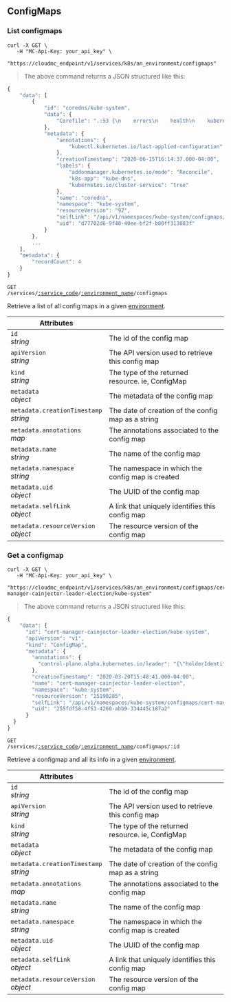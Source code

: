 ## ConfigMaps

<!-------------------- LIST CONFIG MAPS -------------------->

### List configmaps

```shell
curl -X GET \
   -H "MC-Api-Key: your_api_key" \
   "https://cloudmc_endpoint/v1/services/k8s/an_environment/configmaps"
```

> The above command returns a JSON structured like this:

```js
{
    "data": [
        {
            "id": "coredns/kube-system",
            "data": {
                "Corefile": ".:53 {\n    errors\n    health\n    kubernetes cluster.local in-addr.arpa ip6.arpa {\n      pods insecure\n      upstream\n      fallthrough in-addr.arpa ip6.arpa\n    }\n    prometheus :9153\n    forward . /etc/resolv.conf\n    cache 30\n    loop\n    reload\n    loadbalance\n    import custom/*.override\n}\nimport custom/*.server\n"
            },
            "metadata": {
                "annotations": {
                    "kubectl.kubernetes.io/last-applied-configuration": "{\"apiVersion\":\"v1\",\"data\":{\"Corefile\":\".:53 {\\n    errors\\n    health\\n    kubernetes cluster.local in-addr.arpa ip6.arpa {\\n      pods insecure\\n      upstream\\n      fallthrough in-addr.arpa ip6.arpa\\n    }\\n    prometheus :9153\\n    forward . /etc/resolv.conf\\n    cache 30\\n    loop\\n    reload\\n    loadbalance\\n    import custom/*.override\\n}\\nimport custom/*.server\\n\"},\"kind\":\"ConfigMap\",\"metadata\":{\"annotations\":{},\"labels\":{\"addonmanager.kubernetes.io/mode\":\"Reconcile\",\"k8s-app\":\"kube-dns\",\"kubernetes.io/cluster-service\":\"true\"},\"name\":\"coredns\",\"namespace\":\"kube-system\"}}\n"
                },
                "creationTimestamp": "2020-06-15T16:14:37.000-04:00",
                "labels": {
                    "addonmanager.kubernetes.io/mode": "Reconcile",
                    "k8s-app": "kube-dns",
                    "kubernetes.io/cluster-service": "true"
                },
                "name": "coredns",
                "namespace": "kube-system",
                "resourceVersion": "92",
                "selfLink": "/api/v1/namespaces/kube-system/configmaps/coredns",
                "uid": "d77702d6-9f40-40ee-bf2f-b80ff313083f"
            }
        },
        ...
    ],
    "metadata": {
        "recordCount": 4
    }
}
```

<code>GET /services/<a href="#administration-service-connections">:service_code</a>/<a href="#administration-environments">:environment_name</a>/configmaps</code>

Retrieve a list of all config maps in a given [environment](#administration-environments).

| Attributes                                 | &nbsp;                                                  |
| ------------------------------------------ | ------------------------------------------------------- |
| `id` <br/>_string_                         | The id of the config map                                |
| `apiVersion` <br/>_string_                 | The API version used to retrieve this config map        |
| `kind` <br/>_string_                       | The type of the returned resource. ie, ConfigMap        |
| `metadata` <br/>_object_                   | The metadata of the config map                          |
| `metadata.creationTimestamp` <br/>_string_ | The date of creation of the config map as a string      |
| `metadata.annotations` <br/>_map_          | The annotations associated to the config map            |
| `metadata.name` <br/>_string_              | The name of the config map                              |
| `metadata.namespace` <br/>_string_         | The namespace in which the config map is created        |
| `metadata.uid` <br/>_object_               | The UUID of the config map                              |
| `metadata.selfLink` <br/>_object_          | A link that uniquely identifies this config map         |
| `metadata.resourceVersion` <br/>_object_   | The resource version of the config map                  |

<!-------------------- GET A configmap -------------------->

### Get a configmap

```shell
curl -X GET \
   -H "MC-Api-Key: your_api_key" \
   "https://cloudmc_endpoint/v1/services/k8s/an_environment/configmaps/cert-manager-cainjector-leader-election/kube-system"
```

> The above command returns a JSON structured like this:

```js
{
    "data": {
      "id": "cert-manager-cainjector-leader-election/kube-system",
      "apiVersion": "v1",
      "kind": "ConfigMap",
      "metadata": {
        "annotations": {
          "control-plane.alpha.kubernetes.io/leader": "{\"holderIdentity\":\"cert-manager-cainjector-54c4796c5d-9txng_7d63d35e-a197-497b-9b5f-c9722aabc6cd\",\"leaseDurationSeconds\":15,\"acquireTime\":\"2020-06-14T02:01:27Z\",\"renewTime\":\"2020-06-16T19:54:04Z\",\"leaderTransitions\":23}"
        },
        "creationTimestamp": "2020-03-20T15:48:41.000-04:00",
        "name": "cert-manager-cainjector-leader-election",
        "namespace": "kube-system",
        "resourceVersion": "25190285",
        "selfLink": "/api/v1/namespaces/kube-system/configmaps/cert-manager-cainjector-leader-election",
        "uid": "255fdf58-4f53-4260-abb9-334445c187a2"
      }
  }
}
```

<code>GET /services/<a href="#administration-service-connections">:service_code</a>/<a href="#administration-environments">:environment_name</a>/configmaps/:id</code>

Retrieve a configmap and all its info in a given [environment](#administration-environments).

| Attributes                                 | &nbsp;                                                  |
| ------------------------------------------ | ------------------------------------------------------- |
| `id` <br/>_string_                         | The id of the config map                                |
| `apiVersion` <br/>_string_                 | The API version used to retrieve this config map        |
| `kind` <br/>_string_                       | The type of the returned resource. ie, ConfigMap        |
| `metadata` <br/>_object_                   | The metadata of the config map                          |
| `metadata.creationTimestamp` <br/>_string_ | The date of creation of the config map as a string      |
| `metadata.annotations` <br/>_map_          | The annotations associated to the config map            |
| `metadata.name` <br/>_string_              | The name of the config map                              |
| `metadata.namespace` <br/>_string_         | The namespace in which the config map is created        |
| `metadata.uid` <br/>_object_               | The UUID of the config map                              |
| `metadata.selfLink` <br/>_object_          | A link that uniquely identifies this config map         |
| `metadata.resourceVersion` <br/>_object_   | The resource version of the config map                  |
